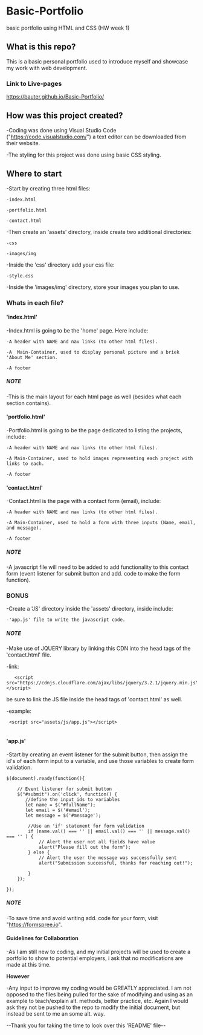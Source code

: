 # Basic-Portfolio
basic portfolio using HTML and CSS (HW week 1)

## What is this repo?

This is a basic personal portfolio used to introduce myself and showcase my work with web development.

### Link to Live-pages

https://bauter.github.io/Basic-Portfolio/

## How was this project created?

-Coding was done using Visual Studio Code ("https://code.visualstudio.com/") a text editor can be downloaded from their website.

-The styling for this project was done using basic CSS styling.

## Where to start ##

-Start by creating three html files:

    -index.html

    -portfolio.html

    -contact.html

-Then create an 'assets' directory, inside create two additional directories:

    -css

    -images/img

-Inside the 'css' directory add your css file:

    -style.css

-Inside the 'images/img' directory, store your images you plan to use.

### Whats in each file?

#### 'index.html'

-Index.html is going to be the 'home' page. Here include:

    -A header with NAME and nav links (to other html files).

    -A  Main-Container, used to display personal picture and a briek 'About Me' section.

    -A footer 

##### NOTE
-This is the main layout for each html page as well (besides what each section contains).

#### 'portfolio.html'

-Portfolio.html is going to be the page dedicated to listing the projects, include:

    -A header with NAME and nav links (to other html files).

    -A Main-Container, used to hold images representing each project with links to each.

    -A footer

#### 'contact.html'

-Contact.html is the page with a contact form (email), include:
    
    -A header with NAME and nav links (to other html files).

    -A Main-Container, used to hold a form with three inputs (Name, email, and message).

    -A footer

##### NOTE
-A javascript file will need to be added to add functionality to this contact form (event listener for submit button and add. code to make the form function).

### BONUS

-Create a 'JS' directory inside the 'assets' directory, inside include:

    -'app.js' file to write the javascript code.

##### NOTE

-Make use of JQUERY library by linking this CDN into the head tags of the 'contact.html' file.

-link:
```
   <script src="https://cdnjs.cloudflare.com/ajax/libs/jquery/3.2.1/jquery.min.js"></script>

```

be sure to link the JS file inside the head tags of 'contact.html' as well.

-example:
```
 <script src="assets/js/app.js"></script>


```

#### 'app.js'

-Start by creating an event listener for the submit button, then assign the id's of each form input to a variable, and use those variables to create form validation.

```
$(document).ready(function(){

    // Event listener for submit button
    $("#submit").on('click', function() {
       //define the input ids to variables
       let name = $("#fullName");
       let email = $('#email');
       let message = $('#message');

        //Use an 'if' statement for form validation
        if (name.val() === '' || email.val() === '' || message.val() === '' ) {
            // Alert the user not all fields have value
            alert("Please fill out the form");
        } else {
            // Alert the user the message was successfully sent
            alert("Submission successful, thanks for reaching out!");
            
        }
    });

});

```

##### NOTE

-To save time and avoid writing add. code for your form, visit "https://formspree.io".

#### Guidelines for Collaboration

-As I am still new to coding, and my initial projects will be used to create a portfolio to show to potential employers, i ask that no modifications are made at this time.

**However**

 -Any input to improve my coding would be GREATLY appreciated. I am not opposed to the files being pulled for the sake of modifying and using as an example to teach/explain alt. methods, better practice, etc. Again I would ask they not be pushed to the repo to modify the initial document, but instead be sent to me an some alt. way.

 --Thank you for taking the time to look over this 'README' file--